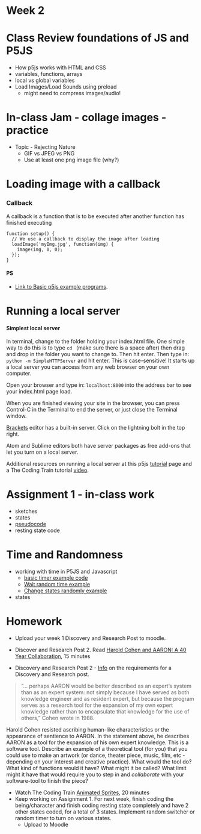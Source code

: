 # Week 2

# Class Review foundations of JS and P5JS
  * How p5js works with HTML and CSS
  * variables, functions, arrays
  * local vs global variables
  * Load Images/Load Sounds using preload
    * might need to compress images/audio!

# In-class Jam - collage images - practice
  * Topic - Rejecting Nature
    * GIF vs JPEG vs PNG
    * Use at least one png image file (why?)

# Loading image with a callback

### Callback

 A callback is a function that is to be executed after another function has finished executing

```
function setup() {
  // We use a callback to display the image after loading
  loadImage('myImg.jpg', function(img) {
    image(img, 0, 0);
  });
}
```

#### PS
* [Link to Basic p5js example programs](../basicExamples.md).

# Running a local server

#### Simplest local server

In terminal, change to the folder holding your index.html file. One simple way to do this is to type ```cd ``` (make sure there is a space after) then drag and drop in the folder you want to change to. Then hit enter. Then type in: ```python -m SimpleHTTPServer``` and hit enter. This is case-sensitive! It starts up a local server you can access from any web browser on your own computer.

Open your browser and type in: ```localhost:8000``` into the address bar to see your index.html page load.

When you are finished viewing your site in the browser, you can press Control-C in the Terminal to end the server, or just close the Terminal window.

[Brackets](http://brackets.io) editor has a built-in server. Click on the lightning bolt in the top right.

Atom and Sublime editors both have server packages as free add-ons that let you turn on a local server.

Additional resources on running a local server at this p5js [tutorial](https://github.com/processing/p5.js/wiki/Local-server) page and a The Coding Train tutorial [video](https://www.youtube.com/watch?v=UCHzlUiDD10).

# Assignment 1 - in-class work
  * sketches
  * states
  * [pseudocode](https://www.wikihow.com/Write-Pseudocode)
  * resting state code

# Time and Randomness
  * working with time in P5JS and Javascript
    * [basic timer example code](https://editor.p5js.org/2sman/sketches/ryoksa0pZ)
    * [Wait random time example](https://editor.p5js.org/2sman/sketches/rk4pBj3v7)
    * [Change states randomly example](https://editor.p5js.org/2sman/sketches/rk5gwonP7)
  * states

# Homework

* Upload your week 1 Discovery and Research Post to moodle.

* Discover and Research Post 2. Read [Harold Cohen and AARON: A 40 Year Collaboration](http://www.computerhistory.org/atchm/harold-cohen-and-aaron-a-40-year-collaboration/), 15 minutes
* Discovery and Research Post 2 - [Info](../assignments.md) on the requirements for a Discovery and Research post.

> “… perhaps AARON would be better described as an expert’s system than as an expert system: not simply because I have served as both knowledge engineer and as resident expert, but because the program serves as a research tool for the expansion of my own expert knowledge rather than to encapsulate that knowledge for the use of others,” Cohen wrote in 1988.

Harold Cohen resisted ascribing human-like characteristics or the appearance of sentience to AARON. In the statement above, he describes AARON as a tool for the expansion of his own expert knowledge. This is a software tool. Describe an example of a theoretical tool (for you) that you could use to make an artwork (or dance, theater piece, music, film, etc - depending on your interest and creative practice). What would the tool do? What kind of functions would it have? What might it be called? What limit might it have that would require you to step in and *collaborate* with your software-tool to finish the piece?

* Watch The Coding Train [Animated Sprites](https://www.youtube.com/watch?v=3noMeuufLZY), 20 minutes
* Keep working on Assignment 1. For next week, finish coding the being/character and finish coding resting state completely and have 2 other states coded, for a total of 3 states. Implement random switcher or random timer to turn on various states.
  * Upload to Moodle
